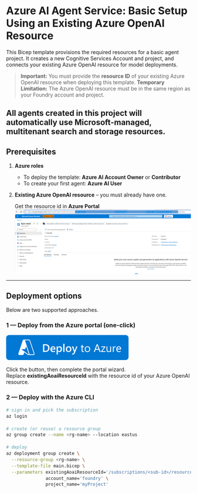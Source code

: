 # Azure AI Agent Service: Basic Setup Using an Existing Azure OpenAI Resource

This Bicep template provisions the required resources for a basic agent project. It creates a new Cognitive Services Account and project, and connects your existing Azure OpenAI resource for model deployments.

> **Important:** You must provide the **resource ID** of your existing Azure OpenAI resource when deploying this template.
> **Temporary Limitation:** The Azure OpenAI resource must be in the same region as your Foundry account and project.

All agents created in this project will automatically use Microsoft-managed, multitenant search and storage resources.
---

## Prerequisites

1. **Azure roles**  
   - To deploy the template: **Azure AI Account Owner** or **Contributor**  
   - To create your first agent: **Azure AI User**
2. **Existing Azure OpenAI resource** – you must already have one.  

    Get the resource id in **Azure Portal**
    ![Azure BYO Example](./azurebyo.PNG)
---

## Deployment options

Below are two supported approaches.

### 1 — Deploy from the Azure portal (one-click)

[![Deploy To Azure](https://raw.githubusercontent.com/Azure/azure-quickstart-templates/master/1-CONTRIBUTION-GUIDE/images/deploytoazure.svg?sanitize=true)](https://portal.azure.com/#create/Microsoft.Template/uri/https%3A%2F%2Fraw.githubusercontent.com%2Fazure-ai-foundry%2Ffoundry-samples%2Frefs%2Fheads%2Fmain%2Fsamples%2Fmicrosoft%2Finfrastructure-setup%2F42-basic-agent-setup-with-customization%2Fmain.json)

Click the button, then complete the portal wizard.  
Replace **existingAoaiResourceId** with the resource id of your Azure OpenAI resource.

### 2 — Deploy with the Azure CLI

```bash
# sign in and pick the subscription
az login

# create (or reuse) a resource group
az group create --name <rg-name> --location eastus

# deploy
az deployment group create \
  --resource-group <rg-name> \
  --template-file main.bicep \
  --parameters existingAoaiResourceId='/subscriptions/<sub-id>/resourceGroups/<rg-name>/providers/Microsoft.CognitiveServices/accounts/<aoai-name>' \
               account_name='foundry' \
               project_name='myProject'
```
